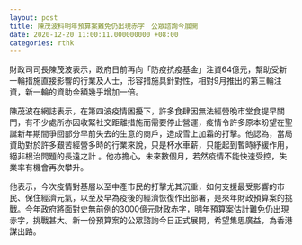 ```yaml
---
layout: post
title: 陳茂波料明年預算案難免仍出現赤字　公眾諮詢今展開
date: 2020-12-20 11:00:11.000000000 +08:00
categories: rthk
---
```


財政司司長陳茂波表示，政府日前再向「防疫抗疫基金」注資64億元，幫助受新一輪措施直接影響的行業及人士，形容措施具針對性，相對9月推出的第三輪注資，新一輪的資助金額幾乎增加一倍。

陳茂波在網誌表示，在第四波疫情困擾下，許多食肆因無法經營晚市堂食提早關門，有不少處所亦因收緊社交距離措施而需要停止營運，疫情令許多原本盼望在聖誕新年期間爭回部分早前失去的生意的商戶，造成雪上加霜的打擊。他認為，當局資助對於許多艱苦經營多時的行業來說，只是杯水車薪，只能起到暫時紓緩作用，絕非根治問題的長遠之計 。他亦擔心，未來數個月，若然疫情不能快速受控，失業率有機會再次攀升。

他表示，今次疫情對基層以至中產市民的打擊尤其沉重，如何支援最受影響的市民、保住經濟元氣，以至及早為疫後的經濟恢復作出部署，是來年財政預算案的挑戰。今年政府將面對史無前例的3000億元財政赤字，明年預算案估計難免仍出現赤字，挑戰甚大。新一份預算案的公眾諮詢今日正式展開，希望集思廣益，為香港謀出路。

